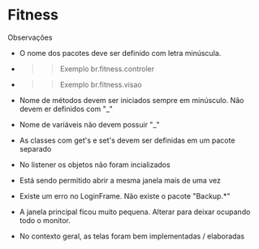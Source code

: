# Fitness 
Observações
* O nome dos pacotes deve ser definido com letra minúscula.
* >> Exemplo br.fitness.controler
* >> Exemplo br.fitness.visao
* Nome de métodos devem ser iniciados sempre em minúsculo. Não devem er definidos com "_"
* Nome de variáveis não devem possuir "_"
* As classes com get's e set's devem ser definidas em um pacote separado
* No listener os objetos não foram incializados
* Está sendo permitido abrir a mesma janela mais de uma vez
* Existe um erro no LoginFrame. Não existe o pacote "Backup.*"
* A janela principal ficou muito pequena. Alterar para deixar ocupando todo o monitor.

* No contexto geral, as telas foram bem implementadas / elaboradas
